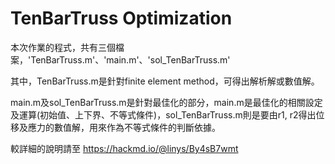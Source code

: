 # TenBarTruss Optimization

本次作業的程式，共有三個檔案，'TenBarTruss.m'、'main.m'、'sol_TenBarTruss.m'

其中，TenBarTruss.m是針對finite element method，可得出解析解或數值解。

main.m及sol_TenBarTruss.m是針對最佳化的部分，main.m是最佳化的相關設定及運算(初始值、上下界、不等式條件)，sol_TenBarTruss.m則是要由r1, r2得出位移及應力的數值解，用來作為不等式條件的判斷依據。

較詳細的說明請至 https://hackmd.io/@linys/By4sB7wmt
